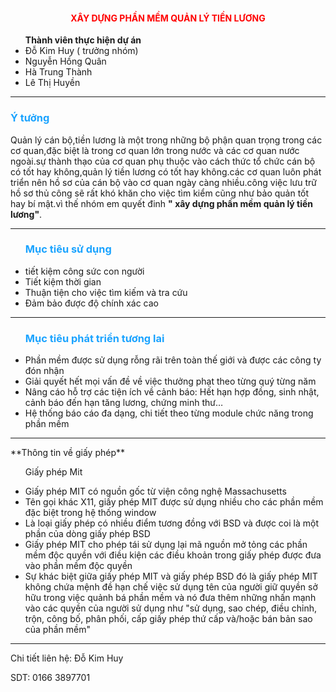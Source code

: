 <h4 style="color:red; text-align:center;"> XÂY DỰNG PHẦN MỀM QUẢN LÝ TIỀN LƯƠNG </h4>
<ul> <strong>Thành viên thực hiện dự án</strong></pl>
<li> Đỗ Kim Huy ( trưởng nhóm)</li>
<li> Nguyễn Hồng Quân </li>
<li> Hà Trung Thành</li>
<li> Lê Thị Huyền</li></ul>
<hr>
<h3 style="color:#1aa3ff;">Ý tưởng </h3>
<p>Quản lý cán bộ,tiền lương là một trong những bộ phận quan trọng trong các cơ quan,đặc biệt là trong cơ quan lớn trong nước và các cơ quan nước ngoài.sự thành thạo của cơ quan phụ thuộc vào cách thức tổ chức cán bộ có tốt hay không,quản lý tiền lương có tốt hay không.các cơ  quan luôn phát triển nên hồ sơ của cán bộ vào cơ quan ngày càng nhiều.công việc lưu trữ hồ sơ thủ công sẽ rất khó khăn cho việc tìm kiểm cũng như bảo quản tốt hay bí mật.vì thế nhóm em quyết đinh <strong>" xây dựng phần mềm quản lý tiền lương"</strong>.</p>
<hr>
<ul><h3 style="color:#1aa3ff;"><strong> Mục tiêu sử dụng</strong> </h3>
<li> tiết kiệm công sức con người</li>
<li>Tiết kiệm thời gian</li>
<li>Thuận tiện cho việc tìm kiếm  và tra cứu</li>
<li>Đảm bảo được độ chính xác cao</li></ul>
<hr>
<ul><h3 style="color:#1aa3ff"> Mục tiêu phát triển tương lai </h3>
<li> Phần mềm được sử dụng rỗng rãi trên toàn thế giới và được các công ty đón nhận</li>
<li> Giải quyết hết mọi vấn đề về việc thưởng phạt theo từng quý từng năm</li>
<li> Nâng cáo hỗ trợ các tiện ích về cảnh báo: Hết hạn hợp đồng, sinh nhật, cảnh báo đến hạn tăng lương, chứng minh thư…</li>
<li>Hệ thống báo cáo đa dạng, chi tiết theo từng module chức năng trong phần mềm</li></ul>
<hr>
**Thông tin về giấy phép**
<ul>Giấy phép Mit</ul>
<ul>
	<li>Giấy phép MIT có nguồn gốc từ viện công nghệ Massachusetts</li>
	<li>Tên gọi khác X11, giấy phép MIT được sử dụng nhiều cho các phần mềm đặc biệt trong hệ thống window</li>
	<li>Là loại giấy phép có nhiều điểm tương đồng với BSD và được coi là một phần của dòng giấy phép BSD</li>
	<li>Giấy phép MIT cho phép tái sử dụng lại mã nguồn mở tỏng các phần mềm độc quyền với điều kiện các điều khoản trong giấy phép được đưa vào phần mềm độc quyền</li>
	<li>Sự khác biệt giữa giấy phép MIT và giấy phép BSD đó là giấy phép MIT không chứa mệnh đề hạn chế việc sử dụng tên của người giữ quyền sở hữu trong việc quảnh bá phần mềm và nó đưa thêm những nhấn mạnh vào các quyền của người sử dụng như "sử dụng, sao chép, điều chỉnh, trộn, công bố, phân phối, cấp giấy phép thứ cấp và/hoặc bán bản sao của phần mềm"</li>
</ul>
<hr>
<p> Chi tiết liên hệ: Đỗ Kim Huy</p>
<p>SDT: 0166 3897701</p>
